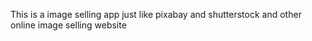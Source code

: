 This is a image selling app just like pixabay and shutterstock and other online image selling website
